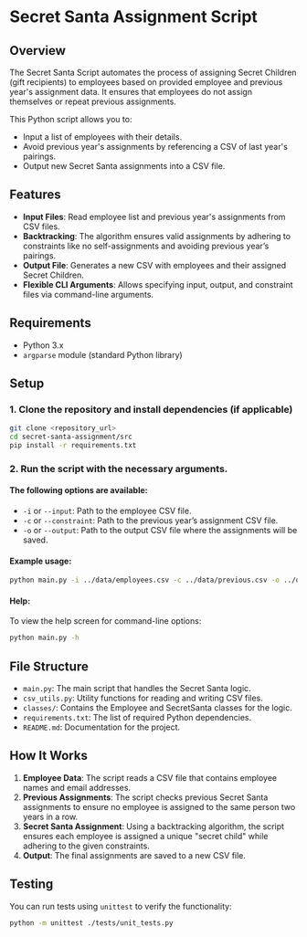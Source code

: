 # Secret Santa Assignment Script

## Overview

The Secret Santa Script automates the process of assigning Secret Children (gift recipients) to employees based on provided employee and previous year's assignment data. It ensures that employees do not assign themselves or repeat previous assignments.

This Python script allows you to:
- Input a list of employees with their details.
- Avoid previous year's assignments by referencing a CSV of last year's pairings.
- Output new Secret Santa assignments into a CSV file.

## Features
- **Input Files**: Read employee list and previous year's assignments from CSV files.
- **Backtracking**: The algorithm ensures valid assignments by adhering to constraints like no self-assignments and avoiding previous year’s pairings.
- **Output File**: Generates a new CSV with employees and their assigned Secret Children.
- **Flexible CLI Arguments**: Allows specifying input, output, and constraint files via command-line arguments.

## Requirements

- Python 3.x
- `argparse` module (standard Python library)

## Setup

### 1. Clone the repository and install dependencies (if applicable)

```bash
git clone <repository_url>
cd secret-santa-assignment/src
pip install -r requirements.txt
```

### 2. Run the script with the necessary arguments.

#### The following options are available:

- `-i` or `--input`: Path to the employee CSV file.
- `-c` or `--constraint`: Path to the previous year’s assignment CSV file.
- `-o` or `--output`: Path to the output CSV file where the assignments will be saved.

#### Example usage:

```bash
python main.py -i ../data/employees.csv -c ../data/previous.csv -o ../output/output.csv
```

#### Help:

To view the help screen for command-line options:

```bash
python main.py -h
```

## File Structure

- `main.py`: The main script that handles the Secret Santa logic.
- `csv_utils.py`: Utility functions for reading and writing CSV files.
- `classes/`: Contains the Employee and SecretSanta classes for the logic.
- `requirements.txt`: The list of required Python dependencies.
- `README.md`: Documentation for the project.

## How It Works

1. **Employee Data**: The script reads a CSV file that contains employee names and email addresses.
2. **Previous Assignments**: The script checks previous Secret Santa assignments to ensure no employee is assigned to the same person two years in a row.
3. **Secret Santa Assignment**: Using a backtracking algorithm, the script ensures each employee is assigned a unique "secret child" while adhering to the given constraints.
4. **Output**: The final assignments are saved to a new CSV file.

## Testing

You can run tests using `unittest` to verify the functionality:

```bash
python -m unittest ./tests/unit_tests.py
```

